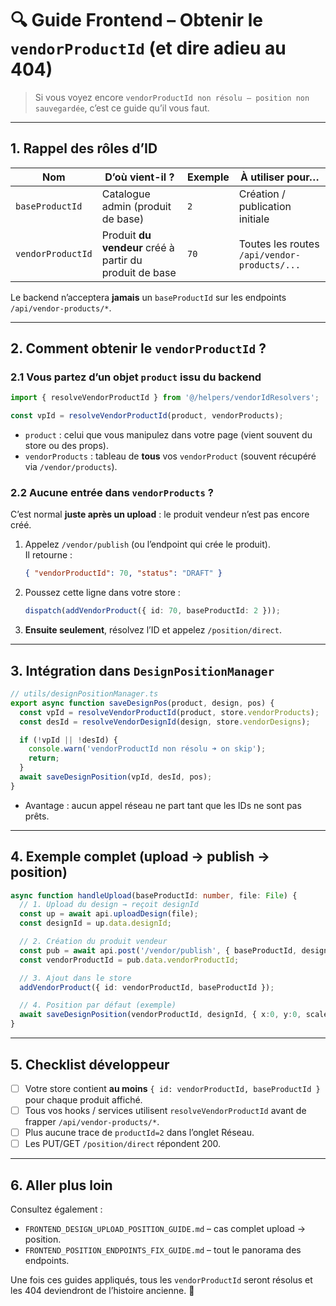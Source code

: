 # 🔍 Guide Frontend – Obtenir le `vendorProductId` (et dire adieu au 404)

> Si vous voyez encore `vendorProductId non résolu – position non sauvegardée`, c’est ce guide qu’il vous faut.

---

## 1. Rappel des rôles d’ID

| Nom | D’où vient-il ? | Exemple | À utiliser pour… |
|-----|----------------|---------|------------------|
| `baseProductId` | Catalogue admin (produit de base) | `2` | Création / publication initiale |
| `vendorProductId` | Produit **du vendeur** créé à partir du produit de base | `70` | Toutes les routes `/api/vendor-products/...` |

Le backend n’acceptera **jamais** un `baseProductId` sur les endpoints `/api/vendor-products/*`.

---

## 2. Comment obtenir le `vendorProductId` ?

### 2.1 Vous partez d’un objet `product` issu du backend

```ts
import { resolveVendorProductId } from '@/helpers/vendorIdResolvers';

const vpId = resolveVendorProductId(product, vendorProducts);
```

* `product` : celui que vous manipulez dans votre page (vient souvent du store ou des props).
* `vendorProducts` : tableau de **tous** vos `vendorProduct` (souvent récupéré via `/vendor/products`).

### 2.2 Aucune entrée dans `vendorProducts` ?

C’est normal **juste après un upload** : le produit vendeur n’est pas encore créé.

1. Appelez `/vendor/publish` (ou l’endpoint qui crée le produit).  
   Il retourne :
   ```json
   { "vendorProductId": 70, "status": "DRAFT" }
   ```
2. Poussez cette ligne dans votre store :
   ```ts
   dispatch(addVendorProduct({ id: 70, baseProductId: 2 }));
   ```
3. **Ensuite seulement**, résolvez l’ID et appelez `/position/direct`.

---

## 3. Intégration dans `DesignPositionManager`

```ts
// utils/designPositionManager.ts
export async function saveDesignPos(product, design, pos) {
  const vpId = resolveVendorProductId(product, store.vendorProducts);
  const desId = resolveVendorDesignId(design, store.vendorDesigns);

  if (!vpId || !desId) {
    console.warn('vendorProductId non résolu ➜ on skip');
    return;
  }
  await saveDesignPosition(vpId, desId, pos);
}
```

* Avantage : aucun appel réseau ne part tant que les IDs ne sont pas prêts.

---

## 4. Exemple complet (upload → publish → position)

```ts
async function handleUpload(baseProductId: number, file: File) {
  // 1. Upload du design → reçoit designId
  const up = await api.uploadDesign(file);
  const designId = up.data.designId;

  // 2. Création du produit vendeur
  const pub = await api.post('/vendor/publish', { baseProductId, designId });
  const vendorProductId = pub.data.vendorProductId;

  // 3. Ajout dans le store
  addVendorProduct({ id: vendorProductId, baseProductId });

  // 4. Position par défaut (exemple)
  await saveDesignPosition(vendorProductId, designId, { x:0, y:0, scale:1, rotation:0 });
}
```

---

## 5. Checklist développeur

- [ ] Votre store contient **au moins** `{ id: vendorProductId, baseProductId }` pour chaque produit affiché.
- [ ] Tous vos hooks / services utilisent `resolveVendorProductId` avant de frapper `/api/vendor-products/*`.
- [ ] Plus aucune trace de `productId=2` dans l’onglet Réseau.
- [ ] Les PUT/GET `/position/direct` répondent 200.

---

## 6. Aller plus loin

Consultez également :
* `FRONTEND_DESIGN_UPLOAD_POSITION_GUIDE.md` – cas complet upload → position.
* `FRONTEND_POSITION_ENDPOINTS_FIX_GUIDE.md` – tout le panorama des endpoints.

Une fois ces guides appliqués, tous les `vendorProductId` seront résolus et les 404 deviendront de l’histoire ancienne. 🚀 